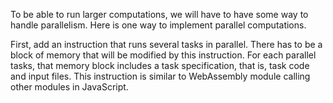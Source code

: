To be able to run larger computations, we will have to have some way to handle parallelism.
Here is one way to implement parallel computations.

First, add an instruction that runs several tasks in parallel. There has to be a block of memory that will be modified by this instruction. For each parallel tasks, that memory block includes a task specification, that is, task code and input files. 
This instruction is similar to WebAssembly module calling other modules in JavaScript.


